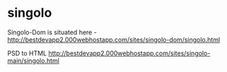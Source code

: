 # singolo

Singolo-Dom is situated here - http://bestdevapp2.000webhostapp.com/sites/singolo-dom/singolo.html

PSD to HTML http://bestdevapp2.000webhostapp.com/sites/singolo-main/singolo.html
